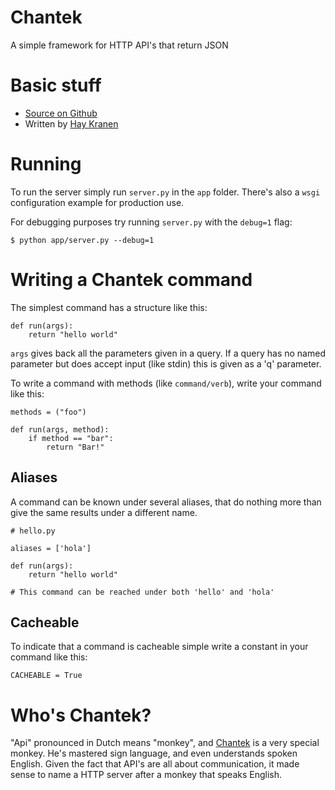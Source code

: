 Chantek
=======
A simple framework for HTTP API's that return JSON

# Basic stuff
* [Source on Github](http://github.com/hay/chantek)
* Written by [Hay Kranen](http://github.com/hay)

# Running
To run the server simply run `server.py` in the `app` folder. There's also a `wsgi` configuration example for production use.

For debugging purposes try running `server.py` with the `debug=1` flag:

    $ python app/server.py --debug=1

# Writing a Chantek command
The simplest command has a structure like this:

    def run(args):
        return "hello world"

`args` gives back all the parameters given in a query. If a query has no named parameter but does accept input (like stdin) this is given as a 'q' parameter.

To write a command with methods (like `command/verb`), write your command like this:

    methods = ("foo")

    def run(args, method):
        if method == "bar":
            return "Bar!"

## Aliases
A command can be known under several aliases, that do nothing more than give the same results under a different name.

    # hello.py

    aliases = ['hola']

    def run(args):
        return "hello world"

    # This command can be reached under both 'hello' and 'hola'

## Cacheable
To indicate that a command is cacheable simple write a constant in your command like this:

    CACHEABLE = True

# Who's Chantek?
"Api" pronounced in Dutch means "monkey", and [Chantek](https://en.wikipedia.org/wiki/Chantek) is a very special monkey. He's mastered sign language, and even understands spoken English. Given the fact that API's are all about communication, it made sense to name a HTTP server after a monkey that speaks English.
